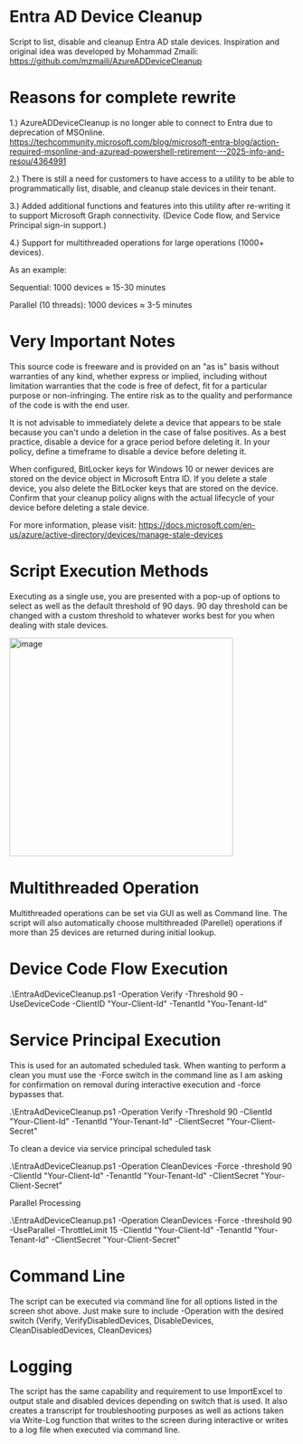 # Entra AD Device Cleanup
Script to list, disable and cleanup Entra AD stale devices.
Inspiration and original idea was developed by Mohammad Zmaili: https://github.com/mzmaili/AzureADDeviceCleanup

# Reasons for complete rewrite
1.) AzureADDeviceCleanup is no longer able to connect to Entra due to deprecation of MSOnline. 
https://techcommunity.microsoft.com/blog/microsoft-entra-blog/action-required-msonline-and-azuread-powershell-retirement---2025-info-and-resou/4364991

2.) There is still a need for customers to have access to a utility to be able to programmatically list, disable, and cleanup stale devices in their tenant.

3.) Added additional functions and features into this utility after re-writing it to support Microsoft Graph connectivity. (Device Code flow, and Service Principal sign-in support.)

4.) Support for multithreaded operations for large operations (1000+ devices).

As an example:

Sequential:
1000 devices ≈ 15-30 minutes

Parallel (10 threads): 
1000 devices ≈ 3-5 minutes

# Very Important Notes
This source code is freeware and is provided on an "as is" basis without warranties of any kind, whether express or implied, including without limitation warranties that the code is free of defect, fit for a particular purpose or non-infringing. The entire risk as to the quality and performance of the code is with the end user.

It is not advisable to immediately delete a device that appears to be stale because you can't undo a deletion in the case of false positives. As a best practice, disable a device for a grace period before deleting it. In your policy, define a timeframe to disable a device before deleting it.

When configured, BitLocker keys for Windows 10 or newer devices are stored on the device object in Microsoft Entra ID. If you delete a stale device, you also delete the BitLocker keys that are stored on the device. Confirm that your cleanup policy aligns with the actual lifecycle of your device before deleting a stale device.

For more information, please visit: https://docs.microsoft.com/en-us/azure/active-directory/devices/manage-stale-devices

# Script Execution Methods
Executing as a single use, you are presented with a pop-up of options to select as well as the default threshold of 90 days.
90 day threshold can be changed with a custom threshold to whatever works best for you when dealing with stale devices.

<img width="395" height="386" alt="image" src="https://github.com/user-attachments/assets/a112e787-5bc1-4368-a305-e0379816c655" />

# Multithreaded Operation 
Multithreaded operations can be set via GUI as well as Command line. The script will also automatically choose multithreaded (Parellel) operations if more than 25 devices are returned during initial lookup.


# Device Code Flow Execution

.\EntraAdDeviceCleanup.ps1 -Operation Verify -Threshold 90 -UseDeviceCode -ClientID "Your-Client-Id" -TenantId "You-Tenant-Id"

# Service Principal Execution
This is used for an automated scheduled task. When wanting to perform a clean you must use the -Force switch in the command line as I am asking for confirmation on removal during interactive execution and -force bypasses that.

.\EntraAdDeviceCleanup.ps1 -Operation Verify -Threshold 90 -ClientId "Your-Client-Id" -TenantId "Your-Tenant-Id" -ClientSecret "Your-Client-Secret"

To clean a device via service principal scheduled task

.\EntraAdDeviceCleanup.ps1 -Operation CleanDevices -Force -threshold 90 -ClientId "Your-Client-Id" -TenantId "Your-Tenant-Id" -ClientSecret "Your-Client-Secret"

Parallel Processing

.\EntraAdDeviceCleanup.ps1 -Operation CleanDevices -Force -threshold 90 -UseParallel -ThrottleLimit 15 -ClientId "Your-Client-Id" -TenantId "Your-Tenant-Id" -ClientSecret "Your-Client-Secret"

# Command Line

The script can be executed via command line for all options listed in the screen shot above. Just make sure to include -Operation with the desired switch (Verify, VerifyDisabledDevices, DisableDevices, CleanDisabledDevices, CleanDevices)


# Logging

The script has the same capability and requirement to use ImportExcel to output stale and disabled devices depending on switch that is used.
It also creates a transcript for troubleshooting purposes as well as actions taken via Write-Log function that writes to the screen during interactive or writes to a log file when executed via command line.
